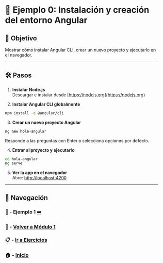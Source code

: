 # 🧪 Ejemplo 0: Instalación y creación del entorno Angular

## 🎯 Objetivo
Mostrar cómo instalar Angular CLI, crear un nuevo proyecto y ejecutarlo en el navegador.

---

## 🛠️ Pasos

1. **Instalar Node.js**  
Descargar e instalar desde [https://nodejs.org](https://nodejs.org)

2. **Instalar Angular CLI globalmente**
```bash
npm install -g @angular/cli
```

3. **Crear un nuevo proyecto Angular**
```bash
ng new hola-angular
```
Responde a las preguntas con Enter o selecciona opciones por defecto.

4. **Entrar al proyecto y ejecutarlo**
```bash
cd hola-angular
ng serve
```

5. **Ver la app en el navegador**  
Abre: [http://localhost:4200](http://localhost:4200)

---

## 🔁 Navegación

### 🧪 - Ejemplo 1 [➡️](./Ejemplo_1.md) 

### 📘 - [Volver a Módulo 1](../Modulo_1.md) 

### 📋 - [Ir a Ejercicios](../Ejercicios/Ejercicio_1.md)

### 🏠 - [Inicio](../README.md)
